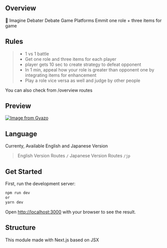 ## Overview
👾 Imagine Debater
Debate Game Platforms
Emmit one role + three items for game

## Rules
> - 1 vs 1 battle
> - Get one role and three items for each player
> - player gets 10 sec to create strategy to defeat opponent
> - In 1 min, appeal how your role is greater than opponent one by integrating items for enhancement
> - Play a role vice versa as well and judge by other people

You can also check from /overview routes

## Preview
[![Image from Gyazo](https://i.gyazo.com/0dfa6701febb358105746dcfb9f73bac.png)](https://gyazo.com/0dfa6701febb358105746dcfb9f73bac)

## Language
Currenty, Available English and Japanese Version
> English Version Routes `/` 
> Japanese Version Routes `/jp`
## Get Started
First, run the development server:

```bash
npm run dev
or
yarn dev
```
Open [http://localhost:3000](http://localhost:3000) with your browser to see the result.


## Structure
This module made with Next.js based on JSX